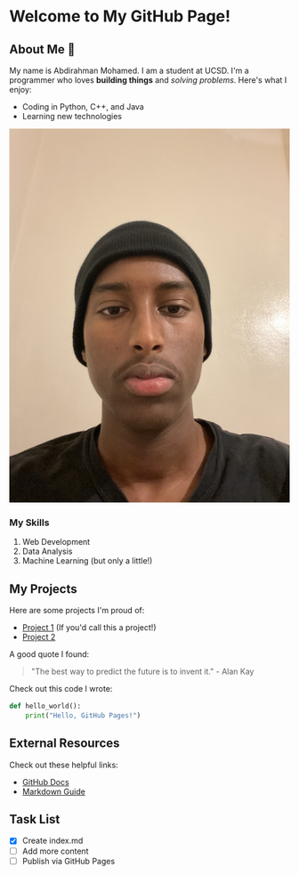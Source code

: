 # Welcome to My GitHub Page!

## About Me 👋

My name is Abdirahman Mohamed. I am a student at UCSD. I'm a programmer who loves **building things** and *solving problems*. Here's what I enjoy:
- Coding in Python, C++, and Java
- Learning new technologies

![My Profile Picture](profile.jpg)

### My Skills

1. Web Development
2. Data Analysis
3. Machine Learning (but only a little!)

## My Projects

Here are some projects I'm proud of:

- [Project 1](#Welcome-to-My-GitHub-Page) (If you'd call this a project!)
- [Project 2](otherfile.md)

A good quote I found:
> "The best way to predict the future is to invent it." - Alan Kay  

Check out this code I wrote:

```python
def hello_world():
    print("Hello, GitHub Pages!")
```

## External Resources

Check out these helpful links:
- [GitHub Docs](https://docs.github.com)
- [Markdown Guide](https://www.markdownguide.org)

## Task List

- [x] Create index.md
- [ ] Add more content
- [ ] Publish via GitHub Pages
